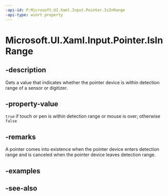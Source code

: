 ```yaml
---
-api-id: P:Microsoft.UI.Xaml.Input.Pointer.IsInRange
-api-type: winrt property
---
```


<!-- Property syntax
public bool IsInRange { get; }
-->

# Microsoft.UI.Xaml.Input.Pointer.IsInRange

## -description
Gets a value that indicates whether the pointer device is within detection range of a sensor or digitizer.

## -property-value
`true` if touch or pen is within detection range or mouse is over; otherwise `false`

## -remarks
A pointer comes into existence when the pointer device enters detection range and is canceled when the pointer device leaves detection range.

## -examples

## -see-also

